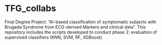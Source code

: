 # TFG_collabs
Final Degree Project: “AI-based classification of symptomatic subjects with Brugada Syndrome from ECG-derived Markers and clinical data”.  This repository includes the scripts developed to conduct phase 2: evaluation of supervised classifiers (KNN, SVM, RF, XGBoost) 
